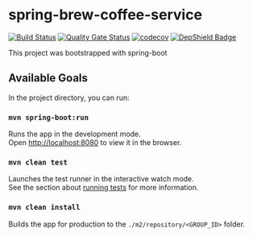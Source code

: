 # spring-brew-coffee-service 

[![Build Status](https://travis-ci.com/jojoriveraa/spring-brew-coffee-service.svg?branch=master)](https://travis-ci.com/jojoriveraa/spring-brew-coffee-service)
[![Quality Gate Status](https://sonarcloud.io/api/project_badges/measure?project=jojoriveraa_spring-brew-coffee-service&metric=alert_status)](https://sonarcloud.io/dashboard?id=jojoriveraa_spring-brew-coffee-service)
[![codecov](https://codecov.io/gh/jojoriveraa/spring-brew-coffee-service/branch/master/graph/badge.svg)](https://codecov.io/gh/jojoriveraa/spring-brew-coffee-service)
[![DepShield Badge](https://depshield.sonatype.org/badges/jojoriveraa/spring-brew-coffee-service/depshield.svg)](https://depshield.github.io)


This project was bootstrapped with spring-boot

## Available Goals

In the project directory, you can run:

### `mvn spring-boot:run`

Runs the app in the development mode.<br>
Open [http://localhost:8080](http://localhost:8080) to view it in the browser.


### `mvn clean test`

Launches the test runner in the interactive watch mode.<br>
See the section about [running tests](https://facebook.github.io/create-react-app/docs/running-tests) for more information.

### `mvn clean install`

Builds the app for production to the `./m2/repository/<GROUP_ID>` folder.<br>
